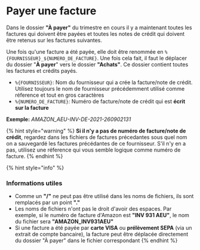 # Payer une facture

Dans le dossier **"À payer"** du trimestre en cours il y a maintenant toutes les factures qui doivent être payées et toutes les notes de crédit qui doivent être retenus sur les factures suivantes. 

Une fois qu'une facture a été payée, elle doit être renommée en `%{FOURNISSEUR}_${NUMERO_DE_FACTURE}`. Une fois cela fait, il faut le déplacer du dossier "**À payer**" vers le dossier **"Achats"**. Ce dossier contient toutes les factures et crédits payés.

* `%{FOURNISSEUR}`: Nom du fournisseur qui a crée la facture/note de crédit. Utilisez toujours le nom de fournisseur précédemment utilisé comme réference et tout en gros caractères
* `%{NUMERO_DE_FACTURE}`_:_ Numéro de facture/note de crédit qui est **écrit sur la facture** 

**Exemple:** _AMAZON\_AEU-INV-DE-2021-260902131_

{% hint style="warning" %}
**Si il n'y a pas de numéro de facture/note de crédit**, regardez dans les fichiers de factures précedantes sous quel nom on a sauvegardé les factures précédantes de ce fournisseur. S'il n'y en a pas, utilisez une réference qui vous semble logique comme numéro de facture.
{% endhint %}

{% hint style="info" %}
### Informations utiles

* Comme un **"/"** ne peut pas être utilisé dans les noms de fichiers, ils sont remplacés par un point **"."**
* Les noms de fichiers n'ont pas le droit d'avoir des espaces. Par exemple, si le numéro de facture d'Amazon est **"INV 931 AEU"**, le nom du fichier sera **"AMAZON\_INV931AEU"**
* Si une facture a été payée par **carte VISA** ou **prélèvement SEPA** \(via un extrait de compte bancaire\), la facture peut être déplacée directement du dossier "À payer" dans le fichier correspondant
{% endhint %}

